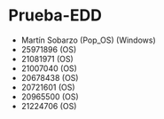 # Prueba-EDD

* Martín Sobarzo (Pop_OS) (Windows)
* 25971896 (OS)
* 21081971 (OS) 
* 21007040 (OS)
* 20678438 (OS)
* 20721601 (OS)
* 20965500 (OS) 
* 21224706 (OS)
